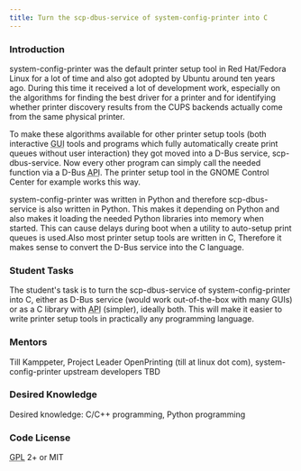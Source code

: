 ```yaml
---
title: Turn the scp-dbus-service of system-config-printer into C
---
```


### Introduction

<p>
system-config-printer was the default printer setup tool in Red Hat/Fedora Linux for a lot of time and also got adopted by Ubuntu around ten years ago. During this time it received a lot of development work, especially on the algorithms for finding the best driver for a printer and for identifying whether printer discovery results from the CUPS backends actually come from the same physical printer.
</p>

<p>
To make these algorithms available for other printer setup tools (both interactive <abbr title="Graphical User Interface">GUI</abbr> tools and programs which fully automatically create print queues without user interaction) they got moved into a D-Bus service, scp-dbus-service. Now every other program can simply call the needed function via a D-Bus <abbr title="Application Programming Interface">API</abbr>. The printer setup tool in the GNOME Control Center for example works this way.
</p>

<p>
system-config-printer was written in Python and therefore scp-dbus-service is also written in Python. This makes it depending on Python and also makes it loading the needed Python libraries into memory when started. This can cause delays during boot when a utility to auto-setup print queues is used.Also most printer setup tools are written in C, Therefore it makes sense to convert the D-Bus service into the C language.
</p>

### Student Tasks
<p>
The student&#039;s task is to turn the scp-dbus-service of system-config-printer into C, either as D-Bus service (would work out-of-the-box with many GUIs) or as a C library with <abbr title="Application Programming Interface">API</abbr> (simpler), ideally both. This will make it easier to write printer setup tools in practically any programming language.
</p>

### Mentors
<p>
Till Kamppeter, Project Leader OpenPrinting (till at linux dot com), system-config-printer upstream developers TBD
</p>

### Desired Knowledge
<p>
Desired knowledge: C/C++ programming, Python programming
</p>

### Code License
<p>
<abbr title="GNU General Public License">GPL</abbr> 2+ or MIT
</p>
